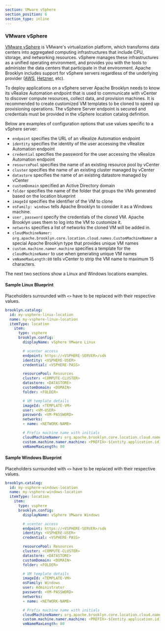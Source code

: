 ```yaml
---
section: VMware vSphere
section_position: 6
section_type: inline
---
```


### VMware vSphere

[VMware vSphere](https://docs.vmware.com/en/VMware-vSphere) is VMware's virtualization platform, which transforms data centers into aggregated computing infrastructures that include CPU, storage, and networking resources.
vSphere manages these infrastructures as a unified operating environment, and provides you with the tools to administer the data centers that participate in that environment.
Apache Brooklyn includes support for vSphere servers regardless of the underlying provider ([AWS](https://aws.amazon.com/vmware), [Hetzner](https://docs.hetzner.com/robot/dedicated-server/virtualization/vmware-esxi/), etc).

To deploy applications on a vSphere server Apache Brooklyn needs to know its vRealize Automation endpoint that is used to communicate with vCenter to discover compute resources, collect data, and provision machines. 
It is recommended to create customized VM templates to be cloned to speed up provisioning operations.
The vSphere Server endpoint is secured and credentials must be provided in the vSphere location catalog definition.

Below are examples of configuration options that use values specific to a vSphere server:

* `endpoint` specifies the URL of an vRealize Automation endpoint
* `identity` specifies the identity of the user accessing the vRealize Automation endpoint
* `credential` specifies the password for the user accessing the vRealize Automation endpoint
* `resourcePool` specifies the name of an existing resource pool by vCenter
* `cluster` specifies the name of an existing cluster managed by vCenter
* `datastore` specifies the name of an existing datastore managed by vCenter
* `customDomain` specified an Active Directory domain
* `folder` specifies the name of the folder that groups the VMs generated based on the location blueprint
* `imageId` specifies the identifier of the VM to clone
* `osFamily: windows` tells Apache Brooklyn to consider it as a Windows machine.
* `user` , `password` specify the credentials of the cloned VM. Apache Brooklyn uses them to log into the VM to customize it.
* `networks` specifies a list of networks the cloned VM will be added in.
* `cloudMachineNamer: org.apache.brooklyn.core.location.cloud.names.CustomMachineNamer` a special Apache Brooklyn type that provides unique VM names
* `custom.machine.namer.machine` specifies a template for the `cloudMachineNamer` to use when generating unique VM names
* `vmNameMaxLength:80` tells vCenter to strip the VM name to maximum 15 characters.


The next two sections show a Linux and Windows locations examples.

#### Sample Linux Blueprint

Placeholders surrounded with `<>` have to be replaced with their respective values.

```yaml
brooklyn.catalog:
  id: my-vsphere-linux-location
  name: my-vsphere-linux-location
  itemType: location
    item:
      type: vsphere
      brooklyn.config:
        displayName: vSphere VMware Linux

        # vcenter access
        endpoint: https://<VSPHERE-SERVER>/sdk
        identity: <VSPHERE-USER>
        credential: <VSPHERE-PASS>

        resourcePool: Resources
        cluster: <COMPUTE-CLUSTER>
        datastore: <DATASTORE>
        customDomain: <DOMAIN>
        folder: <FOLDER>

        # VM template details
        imageId: <TEMPLATE-VM>
        user: <VM-USER>
        password: <VM-PASSWORD>
        networks:
        - name: <NETWORK-NAME>

        # Prefix machine name with initials
        cloudMachineNamer: org.apache.brooklyn.core.location.cloud.names.CustomMachineNamer
        custom.machine.namer.machine: <PREFIX>-${entity.application.id}-LINUX-${entity.displayName[0..*10]}-${entity.id}
        vmNameMaxLength: 80
```


#### Sample Windows Blueprint

Placeholders surrounded with `<>` have to be replaced with their respective values.

```yaml
brooklyn.catalog:
  id: my-vsphere-windows-location
  name: my-vsphere-windows-location
  itemType: location
    item:
      type: vsphere
      brooklyn.config:
        displayName: vSphere VMware Windows

        # vcenter access
        endpoint: https://<VSPHERE-SERVER>/sdk
        identity: <VSPHERE-USER>
        credential: <VSPHERE-PASS>

        resourcePool: Resources
        cluster: <COMPUTE-CLUSTER>
        datastore: <DATASTORE>
        customDomain: <DOMAIN>
        folder: <FOLDER>

        # VM template details
        imageId: <TEMPLATE-VM>
        osFamily: Windows
        user: Administrator
        password: <VM-PASSWORD>
        networks:
        - name: <NETWORK-NAME>

        # Prefix machine name with initials
        cloudMachineNamer: org.apache.brooklyn.core.location.cloud.names.CustomMachineNamer
        custom.machine.namer.machine: <PREFIX>-${entity.application.id}-WINDOWS-${entity.displayName[0..*10]}-${entity.id}
        vmNameMaxLength: 80
```